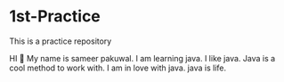 # 1st-Practice
This is a practice repository

HI 👋 My name is sameer pakuwal. I am learning java. I like java. Java is a cool method to work with. I am in love with java. java is life.
